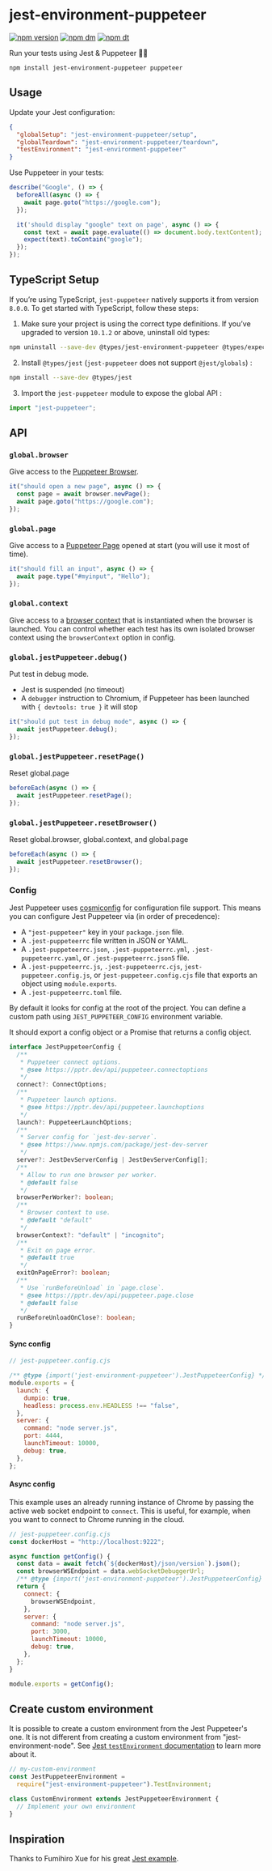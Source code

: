 # jest-environment-puppeteer

[![npm version](https://img.shields.io/npm/v/jest-environment-puppeteer.svg)](https://www.npmjs.com/package/jest-environment-puppeteer)
[![npm dm](https://img.shields.io/npm/dm/jest-environment-puppeteer.svg)](https://www.npmjs.com/package/jest-environment-puppeteer)
[![npm dt](https://img.shields.io/npm/dt/jest-environment-puppeteer.svg)](https://www.npmjs.com/package/jest-environment-puppeteer)

Run your tests using Jest & Puppeteer 🎪✨

```
npm install jest-environment-puppeteer puppeteer
```

## Usage

Update your Jest configuration:

```json
{
  "globalSetup": "jest-environment-puppeteer/setup",
  "globalTeardown": "jest-environment-puppeteer/teardown",
  "testEnvironment": "jest-environment-puppeteer"
}
```

Use Puppeteer in your tests:

```js
describe("Google", () => {
  beforeAll(async () => {
    await page.goto("https://google.com");
  });

  it('should display "google" text on page', async () => {
    const text = await page.evaluate(() => document.body.textContent);
    expect(text).toContain("google");
  });
});
```

## TypeScript Setup

If you’re using TypeScript, `jest-puppeteer` natively supports it from version `8.0.0`. To get started with TypeScript, follow these steps:

1. Make sure your project is using the correct type definitions. If you’ve upgraded to version `10.1.2` or above, uninstall old types:

```bash
npm uninstall --save-dev @types/jest-environment-puppeteer @types/expect-puppeteer
```

2. Install `@types/jest` (`jest-puppeteer` does not support `@jest/globals`) :

```bash
npm install --save-dev @types/jest
```

3. Import the `jest-puppeteer` module to expose the global API :

```ts
import "jest-puppeteer";
```

## API

### `global.browser`

Give access to the [Puppeteer Browser](https://pptr.dev/api/puppeteer.browser).

```js
it("should open a new page", async () => {
  const page = await browser.newPage();
  await page.goto("https://google.com");
});
```

### `global.page`

Give access to a [Puppeteer Page](https://pptr.dev/api/puppeteer.page) opened at start (you will use it most of time).

```js
it("should fill an input", async () => {
  await page.type("#myinput", "Hello");
});
```

### `global.context`

Give access to a [browser context](https://pptr.dev/api/puppeteer.browsercontext) that is instantiated when the browser is launched. You can control whether each test has its own isolated browser context using the `browserContext` option in config.

### `global.jestPuppeteer.debug()`

Put test in debug mode.

- Jest is suspended (no timeout)
- A `debugger` instruction to Chromium, if Puppeteer has been launched with `{ devtools: true }` it will stop

```js
it("should put test in debug mode", async () => {
  await jestPuppeteer.debug();
});
```

### `global.jestPuppeteer.resetPage()`

Reset global.page

```js
beforeEach(async () => {
  await jestPuppeteer.resetPage();
});
```

### `global.jestPuppeteer.resetBrowser()`

Reset global.browser, global.context, and global.page

```js
beforeEach(async () => {
  await jestPuppeteer.resetBrowser();
});
```

### Config

Jest Puppeteer uses [cosmiconfig](https://github.com/davidtheclark/cosmiconfig) for configuration file support. This means you can configure Jest Puppeteer via (in order of precedence):

- A `"jest-puppeteer"` key in your `package.json` file.
- A `.jest-puppeteerrc` file written in JSON or YAML.
- A `.jest-puppeteerrc.json`, `.jest-puppeteerrc.yml`, `.jest-puppeteerrc.yaml`, or `.jest-puppeteerrc.json5` file.
- A `.jest-puppeteerrc.js`, `.jest-puppeteerrc.cjs`, `jest-puppeteer.config.js`, or `jest-puppeteer.config.cjs` file that exports an object using `module.exports`.
- A `.jest-puppeteerrc.toml` file.

By default it looks for config at the root of the project. You can define a custom path using `JEST_PUPPETEER_CONFIG` environment variable.

It should export a config object or a Promise that returns a config object.

```ts
interface JestPuppeteerConfig {
  /**
   * Puppeteer connect options.
   * @see https://pptr.dev/api/puppeteer.connectoptions
   */
  connect?: ConnectOptions;
  /**
   * Puppeteer launch options.
   * @see https://pptr.dev/api/puppeteer.launchoptions
   */
  launch?: PuppeteerLaunchOptions;
  /**
   * Server config for `jest-dev-server`.
   * @see https://www.npmjs.com/package/jest-dev-server
   */
  server?: JestDevServerConfig | JestDevServerConfig[];
  /**
   * Allow to run one browser per worker.
   * @default false
   */
  browserPerWorker?: boolean;
  /**
   * Browser context to use.
   * @default "default"
   */
  browserContext?: "default" | "incognito";
  /**
   * Exit on page error.
   * @default true
   */
  exitOnPageError?: boolean;
  /**
   * Use `runBeforeUnload` in `page.close`.
   * @see https://pptr.dev/api/puppeteer.page.close
   * @default false
   */
  runBeforeUnloadOnClose?: boolean;
}
```

#### Sync config

```js
// jest-puppeteer.config.cjs

/** @type {import('jest-environment-puppeteer').JestPuppeteerConfig} */
module.exports = {
  launch: {
    dumpio: true,
    headless: process.env.HEADLESS !== "false",
  },
  server: {
    command: "node server.js",
    port: 4444,
    launchTimeout: 10000,
    debug: true,
  },
};
```

#### Async config

This example uses an already running instance of Chrome by passing the active web socket endpoint to `connect`. This is useful, for example, when you want to connect to Chrome running in the cloud.

```js
// jest-puppeteer.config.cjs
const dockerHost = "http://localhost:9222";

async function getConfig() {
  const data = await fetch(`${dockerHost}/json/version`).json();
  const browserWSEndpoint = data.webSocketDebuggerUrl;
  /** @type {import('jest-environment-puppeteer').JestPuppeteerConfig} */
  return {
    connect: {
      browserWSEndpoint,
    },
    server: {
      command: "node server.js",
      port: 3000,
      launchTimeout: 10000,
      debug: true,
    },
  };
}

module.exports = getConfig();
```

## Create custom environment

It is possible to create a custom environment from the Jest Puppeteer's one. It is not different from creating a custom environment from "jest-environment-node". See [Jest `testEnvironment` documentation](https://jestjs.io/docs/configuration#testenvironment-string) to learn more about it.

```js
// my-custom-environment
const JestPuppeteerEnvironment =
  require("jest-environment-puppeteer").TestEnvironment;

class CustomEnvironment extends JestPuppeteerEnvironment {
  // Implement your own environment
}
```

## Inspiration

Thanks to Fumihiro Xue for his great [Jest example](https://github.com/xfumihiro/jest-puppeteer-example).
